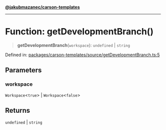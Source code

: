 [**@jakubmazanec/carson-templates**](../README.md)

---

# Function: getDevelopmentBranch()

> **getDevelopmentBranch**(`workspace`): `undefined` \| `string`

Defined in:
[packages/carson-templates/source/getDevelopmentBranch.ts:5](https://github.com/jakubmazanec/tools/blob/acfa246dbb1035f65efb7fa114167a3cbefca108/packages/carson-templates/source/getDevelopmentBranch.ts#L5)

## Parameters

### workspace

`Workspace`\<`true`\> | `Workspace`\<`false`\>

## Returns

`undefined` \| `string`

